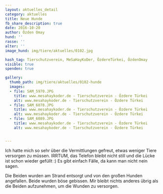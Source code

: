 ```yaml
---
layout: aktuelles_detail
category: aktuelles
title: Neue Hunde
fb_share_description: true
date: 2016-10-20
author: Özden Omay
hund: ''
rasse: ''
alter: ''
image_hund: img/tiere/aktuelles/0102.jpg

hash_tag: Tierschutzverein, MeSaHayKoDer, ÖzdereTürkei, ÖzdenOmay
visible: true
spenden: true

gallery:
  thumb_path: img/tiere/aktuelles/0102-hunde
  images:
  - file: SAM_5970.JPG
    title: www.mesahaykoder.de - Tierschutzverein - Özdere Türkei
    alt: www.mesahaykoder.de - Tierschutzverein - Özdere Türkei
  - file: SAM_6078.JPG
    title: www.mesahaykoder.de - Tierschutzverein - Özdere Türkei
    alt: www.mesahaykoder.de - Tierschutzverein - Özdere Türkei
  - file: SAM_6089.JPG
    title: www.mesahaykoder.de - Tierschutzverein - Özdere Türkei
    alt: www.mesahaykoder.de - Tierschutzverein - Özdere Türkei


---
```


Ich hatte mich so sehr über die Vermittlungen gefreut, etwas weniger Tiere versorgen zu müssen.
IRRTUM, das Telefon bleibt nicht still und die Lücke ist schon wieder gefüllt :) Es gibt einfach Fälle, da kann man nicht nein sagen.

Die Beiden wurden am Strand entsorgt und von den großen Hunden angefallen. Beide wurden böse gebissen.
Mir bleibt nichts anderes übrig als die Beiden aufzunehmen, um die Wunden zu versorgen.
